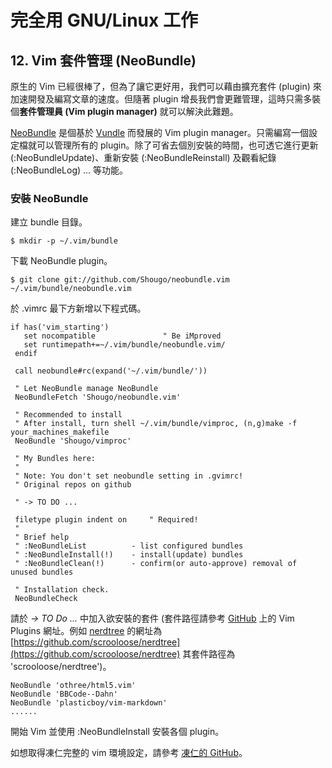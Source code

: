 # 完全用 GNU/Linux 工作

## 12. Vim 套件管理 (NeoBundle)

原生的 Vim 已經很棒了，但為了讓它更好用，我們可以藉由擴充套件 (plugin) 來加速開發及編寫文章的速度。但隨著 plugin 增長我們會更難管理，這時只需多裝個**套件管理員 (Vim plugin manager)** 就可以解決此難題。

[NeoBundle](https://github.com/Shougo/neobundle.vim) 是個基於 [Vundle](https://github.com/gmarik/vundle) 而發展的 Vim plugin manager。只需編寫一個設定檔就可以管理所有的 plugin。除了可省去個別安裝的時間，也可透它進行更新 (:NeoBundleUpdate)、重新安裝 (:NeoBundleReinstall) 及觀看紀錄 (:NeoBundleLog) ... 等功能。

### 安裝 NeoBundle

建立 bundle 目錄。

	$ mkdir -p ~/.vim/bundle

下載 NeoBundle plugin。

	$ git clone git://github.com/Shougo/neobundle.vim ~/.vim/bundle/neobundle.vim

於 .vimrc 最下方新增以下程式碼。

	if has('vim_starting')
	   set nocompatible               " Be iMproved
	   set runtimepath+=~/.vim/bundle/neobundle.vim/
	 endif
	
	 call neobundle#rc(expand('~/.vim/bundle/'))
	
	 " Let NeoBundle manage NeoBundle
	 NeoBundleFetch 'Shougo/neobundle.vim'
	
	 " Recommended to install
	 " After install, turn shell ~/.vim/bundle/vimproc, (n,g)make -f your_machines_makefile
	 NeoBundle 'Shougo/vimproc'
	
	 " My Bundles here:
	 "
	 " Note: You don't set neobundle setting in .gvimrc!
	 " Original repos on github

	 " -> TO DO ...
	
	 filetype plugin indent on     " Required!
	 "
	 " Brief help
	 " :NeoBundleList          - list configured bundles
	 " :NeoBundleInstall(!)    - install(update) bundles
	 " :NeoBundleClean(!)      - confirm(or auto-approve) removal of unused bundles
	
	 " Installation check.
	 NeoBundleCheck

請於 *-> TO Do ...* 中加入欲安裝的套件 (套件路徑請參考 [GitHub](https://github.com/) 上的 Vim Plugins 網址。例如 [nerdtree](https://github.com/scrooloose/nerdtree) 的網址為 [https://github.com/scrooloose/nerdtree](https://github.com/scrooloose/nerdtree) 其套件路徑為 'scrooloose/nerdtree')。

	NeoBundle 'othree/html5.vim'
	NeoBundle 'BBCode--Dahn'
	NeoBundle 'plasticboy/vim-markdown'
	......

開始 Vim 並使用 :NeoBundleInstall 安裝各個 plugin。

如想取得凍仁完整的 vim 環境設定，請參考 [凍仁的 GitHub](https://github.com/chusiang/vimrc)。
